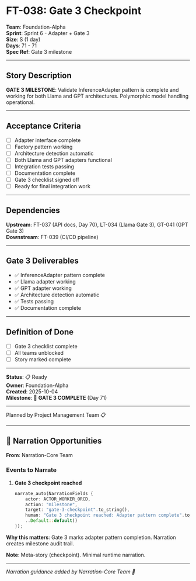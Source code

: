 # FT-038: Gate 3 Checkpoint

**Team**: Foundation-Alpha  
**Sprint**: Sprint 6 - Adapter + Gate 3  
**Size**: S (1 day)  
**Days**: 71 - 71  
**Spec Ref**: Gate 3 milestone

---

## Story Description

**GATE 3 MILESTONE**: Validate InferenceAdapter pattern is complete and working for both Llama and GPT architectures. Polymorphic model handling operational.

---

## Acceptance Criteria

- [ ] Adapter interface complete
- [ ] Factory pattern working
- [ ] Architecture detection automatic
- [ ] Both Llama and GPT adapters functional
- [ ] Integration tests passing
- [ ] Documentation complete
- [ ] Gate 3 checklist signed off
- [ ] Ready for final integration work

---

## Dependencies

**Upstream**: FT-037 (API docs, Day 70), LT-034 (Llama Gate 3), GT-041 (GPT Gate 3)  
**Downstream**: FT-039 (CI/CD pipeline)

---

## Gate 3 Deliverables

- ✅ InferenceAdapter pattern complete
- ✅ Llama adapter working
- ✅ GPT adapter working
- ✅ Architecture detection automatic
- ✅ Tests passing
- ✅ Documentation complete

---

## Definition of Done

- [ ] Gate 3 checklist complete
- [ ] All teams unblocked
- [ ] Story marked complete

---

**Status**: 📋 Ready  
**Owner**: Foundation-Alpha  
**Created**: 2025-10-04  
**Milestone**: 🎯 **GATE 3 COMPLETE** (Day 71)

---
Planned by Project Management Team 📋

---

## 🎀 Narration Opportunities

**From**: Narration-Core Team

### Events to Narrate

1. **Gate 3 checkpoint reached**
   ```rust
   narrate_auto(NarrationFields {
       actor: ACTOR_WORKER_ORCD,
       action: "milestone",
       target: "gate-3-checkpoint".to_string(),
       human: "Gate 3 checkpoint reached: Adapter pattern complete".to_string(),
       ..Default::default()
   });
   ```

**Why this matters**: Gate 3 marks adapter pattern completion. Narration creates milestone audit trail.

**Note**: Meta-story (checkpoint). Minimal runtime narration.

---
*Narration guidance added by Narration-Core Team 🎀*
